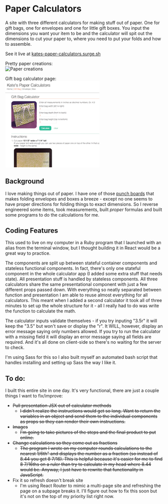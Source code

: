 # Paper Calculators

A site with three different calculators for making stuff out of paper. One for gift bags, one for envelopes and one for little gift boxes. You input the dimensions you want your item to be and the calculator will spit out the dimensions to cut your paper to, where you need to put your folds and how to assemble.

See it live at [kates-paper-calculators.surge.sh](http://kates-paper-calculators.surge.sh/)

Pretty paper creations: <br/>
<img src="http://kates-paper-calculators.surge.sh/static/media/all-three.653128a4.jpg" alt="Paper creations" width="300"/>

Gift bag calculator page: <br/>
<img src="public/screenshot.png" alt="Paper creations" width="300"/>

## Background

I love making things out of paper. I have one of those [punch boards](http://www.wermemorykeepers.com/default.aspx?PageID=956&CategoryID=804&ProductID=15548&ItemID=17208&RootCatCode=08000) that makes folding envelopes and boxes a breeze - except no one seems to have proper directions for folding things to exact dimensions. So I reverse engineered some items, took measurements, built _proper_ formulas and built some programs to do the calculations for me.

## Coding Features

This used to live on my computer in a Ruby program that I launched with an alias from the terminal window, but I thought building it in React would be a great way to practice.

The components are split up between stateful container components and stateless functional components. In fact, there's only one stateful component in the whole calculator app (I added some extra stuff that needs state). All presentation stuff is handled by stateless components. All three calculators share the same presentational component with just a few different props passed down. With everything so neatly separated between function and presentation I am able to reuse almost everything for all calculators. This meant when I added a second calculator it took all of three minutes to set up the whole structure for it - all I really had to do was write the function to calculate the math.

The calculator inputs validate themselves - if you try inputing "3.5r" it will keep the "3.5" but won't save or display the "r". It WILL, however, display an error message saying only numbers allowed. If you try to run the calculator with a missing field it will display an error message saying all fields are required. And it's all done on client-side so there's no waiting for the server to check.

I'm using Sass for this so I also built myself an automated bash script that handles installing and setting up Sass the way I like it.

## To do:

I built this entire site in one day. It's very functional, there are just a couple things I want to fix/improve:

* ~~Pull presentation JSX out of calculator methods~~
  * ~~I didn't realize the instructions would get so long. Want to return the variables in an object and send them to the individual components as props so they can render their own instructions.~~
* ~~Images~~
  * ~~I'm going to take pictures of the steps and the final product to put online.~~
* ~~Change calculations so they come out as fractions~~
  * ~~The program I wrote on my computer rounds calculations to the nearest 1/6th" and displays the number as a fraction (so instead of 8.44 you get 8 7/16). This is helpful because it's easier for me to find 8 7/16ths on a ruler than try to calculate in my head where 8.44 would be. Anyway, I just have to rewrite that functionality in JavaScript.~~
* Fix it so refresh doesn't break site
  * I'm using React Router to mimic a multi-page site and refreshing the page on a subpage breaks it. I'll figure out how to fix this soon but it's not on the top of my priority list right now.
